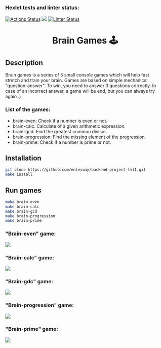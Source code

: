 ### Hexlet tests and linter status:
[![Actions Status](https://github.com/enlesway/backend-project-lvl1/workflows/hexlet-check/badge.svg)](https://github.com/enlesway/backend-project-lvl1/actions)
<a href="https://codeclimate.com/github/enlesway/backend-project-lvl1/maintainability"><img src="https://api.codeclimate.com/v1/badges/36dcf33c307179aca007/maintainability" /></a>
[![Linter Status](https://github.com/enlesway/backend-project-lvl1/workflows/Linter/badge.svg)](https://github.com/enlesway/backend-project-lvl1/actions/workflows/nodejs.yml)

<h1 align="center"> Brain Games 🕹️</h1>

## Description

 Brain games is a series of 5 small console games which will help fast stretch and train your brain. Games are based on simple mechanics: "question-answer". To win, you need to answer 3 questions correctly. In case of an incorrect answer, a game will be end, but you can always try again :)
### List of the games:

- brain-even: Check if a number is even or not.
- brain-calc: Calculate of a given arithmetic expression.
- brain-gcd: Find the greatest common divisor.
- brain-progression: Find the missing element of the progression.
- brain-prime: Check if a number is prime or not.


## Installation

```sh
git clone https://github.com/enlesway/backend-project-lvl1.git
make install
```
## Run games

```sh
make brain-even
make brain-calc
make brain-gcd
make brain-progression
make brain-prime
```

### "Brain-even" game:
<a href="https://asciinema.org/a/488284" target="_blank"><img src="https://asciinema.org/a/488284.svg" /></a>

### "Brain-calc" game:
<a href="https://asciinema.org/a/489672" target="_blank"><img src="https://asciinema.org/a/489672.svg" /></a>

### "Brain-gdc" game:
<a href="https://asciinema.org/a/489972" target="_blank"><img src="https://asciinema.org/a/489972.svg" /></a>

### "Brain-progression" game:
<a href="https://asciinema.org/a/489979" target="_blank"><img src="https://asciinema.org/a/489979.svg" /></a>

### "Brain-prime" game:
<a href="https://asciinema.org/a/489988" target="_blank"><img src="https://asciinema.org/a/489988.svg" /></a>
